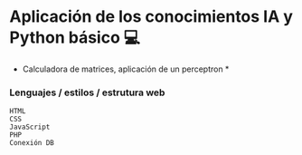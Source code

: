 # Aplicación de los conocimientos IA y Python básico :computer:
* Calculadora de matrices, aplicación de un perceptron  *
### Lenguajes / estilos / estrutura web
```
HTML
CSS
JavaScript
PHP
Conexión DB
```
